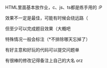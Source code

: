 HTML里面基本放作业，c、js、ts都是练手用的 :P 

效果不一定是最佳，可能有时候会绕远路（

但至少可以完成题目效果（大概吧

特殊情况一般会标注（*不排除哪天忘掉了）
 
有好主意和好玩的代码可以提交问题单

有很棒的修改记得备注上自己的大名 orz
